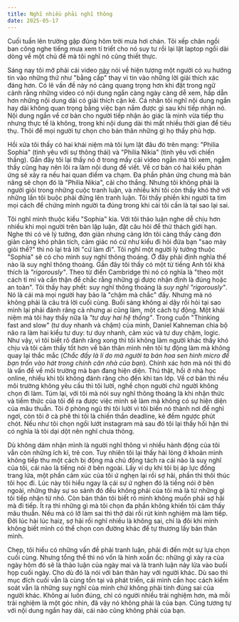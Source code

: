 ```yaml
---
title: Nghĩ nhiều phải nghĩ thông
date: 2025-05-17
---
```

Cuối tuần lên trường gặp đúng hôm trời mưa hơi chán. Tôi xếp chân ngồi ban công nghe tiếng mưa xem tí triết cho nó suy tư rồi lại lật laptop ngồi dài dòng về một chủ đề mà tôi nghĩ nó cũng thiết thực. 

Sáng nay tôi mở phải cái video [này](https://www.youtube.com/watch?v=odPnVhT_YAc) nói về hiện tượng một người có xu hướng tin vào những thứ như "bằng cấp" thay vì tin vào những lời giải thích xác đáng hơn. Có lẽ vấn đề này nó càng quang trọng hơn khi đặt trong ngữ cảnh rằng những video có nội dung ngắn càng ngày càng dễ xem, hấp dẫn hơn những nội dung dài có giải thích cặn kẽ. Cá nhân tôi nghĩ nội dung ngắn hay dài không quan trọng bằng việc bạn nắm được gì sau khi tiếp nhận nó. Nội dung ngắn về cơ bản cho người tiếp nhận ảo giác là mình vừa tiếp thu nhưng thực tế là không, trong khi nội dung dài thì mất nhiều thời gian để tiêu thụ. Thôi để mọi người tự chọn cho bản thân những gì họ thấy phù hợp.

Hồi xửa tôi thấy có hai khái niệm mà tôi lụm lặt đâu đó trên mạng: "Philia Sophia" (tình yêu với sự thông thái) và "Philia Nikia" (tình yêu với chiến thắng). Gần đây tôi lại thấy nó ở trong mấy cái video ngắn mà tôi xem, ngẫm thấy cũng hay nên lôi ra làm nội dung để viết. Về cơ bản có hai kiểu phản ứng sẽ xảy ra nếu hai quan điểm va chạm. Đa phần phản ứng chung mà bản năng sẽ chọn đó là "Philia Nikia", cãi cho thắng. Nhưng tôi không phải là người giỏi trong những cuộc tranh luận, và nhiều khi tôi còn thấy khó thở với những lần tôi buộc phải đứng lên tranh luận. Tôi thấy phiền khi người ta tìm mọi cách để chứng mình người ta đúng trong khi cái tôi cần là tại sao lại sai.

Tôi nghĩ mình thuộc kiểu "Sophia" kia. Với tôi thảo luận nghe dễ chịu hơn nhiều khi mọi người trên bàn lập luận, đặt câu hỏi để thử thách giới hạn. Nghe thì có vẻ lý tưởng, đơn giản nhưng càng lớn tôi càng thấy càng đơn giản càng khó phân tích, cảm giác nó cứ như kiểu đi hỏi đứa bạn "sao mày giỏi thế?" thì nó lại trả lời "cứ làm đi". Tôi nghĩ một người lý tưởng thuộc "Sophia" sẽ có cho mình suy nghĩ thông thoáng. Ở đây phải định nghĩa thế nào là suy nghĩ thông thoáng. Gần đây tôi thấy có một từ tiếng Anh tôi khá thích là *"rigorously"*. Theo từ điển Cambridge thì nó có nghĩa là "theo một cách tỉ mỉ và cẩn thận để chắc rằng những gì được nhận định là đúng hoặc an toàn".  Tôi thấy hay phết: suy nghĩ thông thoáng là *suy nghĩ "rigorously"*. Nó là cái mà mọi người hay bảo là "chậm mà chắc" đấy. Nhưng mà nó không phải là câu trả lời cuối cùng. Buổi sáng không ai dậy rồi hỏi tại sao mình lại phải đánh răng cả nhưng ai cũng làm, một cách tự động. Một khái niệm mà tôi hay thấy nữa là *"tư duy hai hệ thống"*. Trong cuốn "Thinking fast and slow" (tư duy nhanh và chậm) của mình, Daniel Kahneman chia bộ não ra làm hai kiểu tư duy: tư duy nhanh, cảm xúc và tư duy chậm, logic. Như vậy, vì tôi biết rõ đánh răng xong thì tôi không làm người khác thấy khó chịu và tôi cảm thấy tốt hơn về bản thân mình nên tôi tự động làm mà không quay lại thắc mắc (*Chắc đấy là lí do mà người ta bán hoa sen hình micro để bạn trốn vào hát trong chính căn nhà của bạn*). Chính xác hơn mà nói thì đó là vấn đề về môi trường mà bạn đang hiện diện. Thú thật, hồi ở nhà học online, nhiều khi tôi không đánh răng cho đến khi tan lớp. Về cơ bản thì nếu môi trường không yêu cầu thì tôi lười, nghề chọn người chứ người không chọn đi làm. Túm lại, với tôi mà nói suy nghĩ thông thoáng là khi nhận thức và tiềm thức của tôi đề ra được việc mình sẽ làm mà không có sự hiện diện của mâu thuẫn. Tôi ở phòng ngủ thì tôi lười vì tôi biến nó thành nơi để nghỉ ngơi, còn tôi ở cà phê thì tôi là chiến thần deadline, kẻ đếm ngược phút chót. Nếu như tôi chọn ngồi lướt instagram mà sau đó tôi lại thấy hối hận thì có nghĩa là tôi dại dột nên nghĩ chưa thông. 

Dù không dám nhận mình là người nghĩ thông vì nhiều hành động của tôi vẫn còn những ích kỉ, trẻ con. Tuy nhiên tôi lại thấy hài lòng ở khoản mình không tiếp thu một cách bị động mà chủ động tách ra cái nào là suy nghĩ của tôi, cái nào là tiếng nói ở bên ngoài. Lấy ví dụ khi tôi bị áp lực đồng trang lứa, một phần cảm xúc của tôi ứ nghẹn lại rồi sợ hãi, phần thì thôi thúc tôi học đi. Lúc này tôi hiểu ngay là cái sự ứ nghẹn đó là tiếng nói ở bên ngoài, những thảy sự so sánh đó đều không phải của tôi mà là từ những gì tôi tiếp nhận từ nhỏ. Còn bản thân tôi biết rõ mình không muốn phải sợ hãi mà đi tiếp. Ít ra thì những gì mà tôi chọn đa phần không khiến tôi cảm thấy mâu thuẫn. Nếu mà có lỡ làm sai thì thở dài rồi rút kinh nghiệm mà làm tiếp. Đời lúc hài lúc haiz, sợ hãi rồi nghĩ nhiều là không sai, chỉ là đôi khi mình không biết mình có thể chọn con đường khác để tự thương lấy bản thân mình.

Chẹp, tôi hiểu có những vấn đề phải tranh luận, phải đi đến một sự lựa chọn cuối cùng. Nhưng tổng thể thì nó vốn là hình xoắn ốc: những gì xảy ra của ngày hôm đó sẽ là thảo luận của ngày mai và là tranh luận nảy lửa vào buổi họp cuối ngày. Cho dù đó là nói với bản thân hay với người khác. Dù sao thì mục đích cuối vẫn là cùng tồn tại và phát triển, cái mình cần học cách kiểm soát vẫn là những suy nghĩ của mình chứ không phải tính đúng sai của người khác. Không ai luôn đúng, chỉ có người nhiều trải nghiệm hơn, mà mỗi trải nghiệm là một góc nhìn, đã vậy nó không phải là của bạn. Cũng tương tự với nội dung ngắn hay dài, cái nào cũng không phải của bạn.
